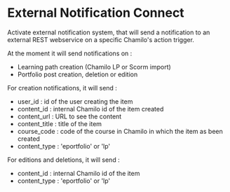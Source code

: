 # External Notification Connect

Activate external notification system, that will send a notification to an external REST webservice on a specific Chamilo's action trigger.

At the moment it will send notifications on :

* Learning path creation (Chamilo LP or Scorm import)
* Portfolio post creation, deletion or edition

For creation notifications, it will send :

* user_id : id of the user creating the item
* content_id : internal Chamilo id of the item created
* content_url : URL to see the content
* content_title : title of the item
* course_code : code of the course in Chamilo in which the item as been created
* content_type : 'eportfolio' or 'lp'

For editions and deletions, it will send :

* content_id : internal Chamilo id of the item
* content_type : 'eportfolio' or 'lp'
